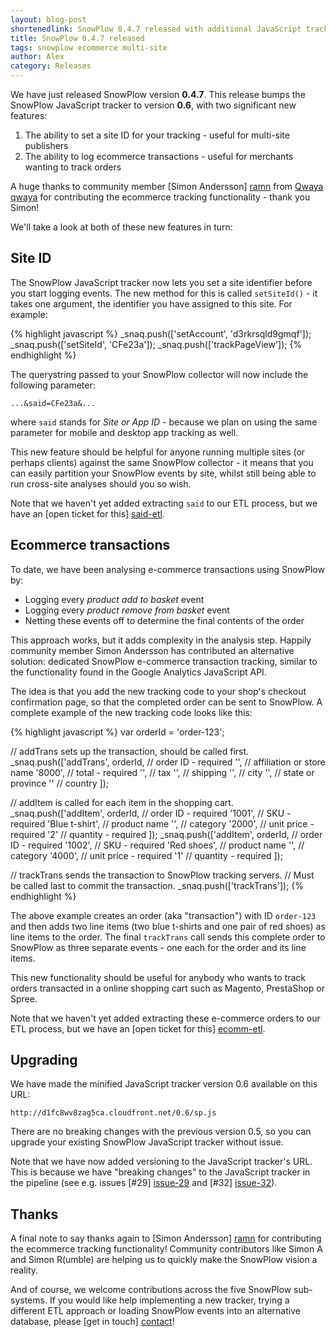 ```yaml
---
layout: blog-post
shortenedlink: SnowPlow 0.4.7 released with additional JavaScript tracking options
title: SnowPlow 0.4.7 released
tags: snowplow ecommerce multi-site
author: Alex
category: Releases
---
```


We have just released SnowPlow version **0.4.7**. This release bumps the SnowPlow JavaScript tracker to version **0.6**, with two significant new features:

1. The ability to set a site ID for your tracking - useful for multi-site publishers
2. The ability to log ecommerce transactions - useful for merchants wanting to track orders

A huge thanks to community member [Simon Andersson] [ramn] from [Qwaya] [qwaya] for contributing the ecommerce tracking functionality - thank you Simon!

We'll take a look at both of these new features in turn:

## Site ID

The SnowPlow JavaScript tracker now lets you set a site identifier before you start logging events. The new method for this is called `setSiteId()` - it takes one argument, the identifier you have assigned to this site. For example:

{% highlight javascript %}
_snaq.push(['setAccount', 'd3rkrsqld9gmqf']);
_snaq.push(['setSiteId', 'CFe23a']);
_snaq.push(['trackPageView']);
{% endhighlight %}

The querystring passed to your SnowPlow collector will now include the following parameter:

    ...&said=CFe23a&...

where `said` stands for _Site or App ID_ - because we plan on using the same parameter for mobile and desktop app tracking as well.
<!--more-->

This new feature should be helpful for anyone running multiple sites (or perhaps clients) against the same SnowPlow collector - it means that you can easily partition your SnowPlow events by site, whilst still being able to run cross-site analyses should you so wish.

Note that we haven't yet added extracting `said` to our ETL process, but we have an [open ticket for this] [said-etl].

## Ecommerce transactions

To date, we have been analysing e-commerce transactions using SnowPlow by:

* Logging every _product add to basket_ event
* Logging every _product remove from basket_ event
* Netting these events off to determine the final contents of the order

This approach works, but it adds complexity in the analysis step. Happily community member Simon Andersson has contributed an alternative solution: dedicated SnowPlow e-commerce transaction tracking, similar to the functionality found in the Google Analytics JavaScript API.

The idea is that you add the new tracking code to your shop's checkout confirmation page, so that the completed order can be sent to SnowPlow. A complete example of the new tracking code looks like this:

{% highlight javascript %}
var orderId = 'order-123';

// addTrans sets up the transaction, should be called first.
_snaq.push(['addTrans',
  orderId,                // order ID - required
  '',                     // affiliation or store name
  '8000',                 // total - required
  '',                     // tax
  '',                     // shipping
  '',                     // city
  '',                     // state or province
  ''                      // country
  ]);

// addItem is called for each item in the shopping cart.
_snaq.push(['addItem',
  orderId,                // order ID - required
  '1001',                 // SKU - required
  'Blue t-shirt',         // product name
  '',                     // category
  '2000',                 // unit price - required
  '2'                     // quantity - required
  ]);
_snaq.push(['addItem',
  orderId,                // order ID - required
  '1002',                 // SKU - required
  'Red shoes',            // product name
  '',                     // category
  '4000',                 // unit price - required
  '1'                     // quantity - required
  ]);

// trackTrans sends the transaction to SnowPlow tracking servers.
// Must be called last to commit the transaction.
_snaq.push(['trackTrans']);
{% endhighlight %}

The above example creates an order (aka "transaction") with ID `order-123` and then adds two line items (two blue t-shirts and one pair of red shoes) as line items to the order. The final `trackTrans` call sends this complete order to SnowPlow as three separate events - one each for the order and its line items.

This new functionality should be useful for anybody who wants to track orders transacted in a online shopping cart such as Magento, PrestaShop or Spree.

Note that we haven't yet added extracting these e-commerce orders to our ETL process, but we have an [open ticket for this] [ecomm-etl].

## Upgrading

We have made the minified JavaScript tracker version 0.6 available on this URL:

    http://d1fc8wv8zag5ca.cloudfront.net/0.6/sp.js

There are no breaking changes with the previous version 0.5, so you can upgrade your existing SnowPlow JavaScript tracker without issue.

Note that we have now added versioning to the JavaScript tracker's URL. This is because we have "breaking changes" to the JavaScript tracker in the pipeline (see e.g. issues [#29] [issue-29] and [#32] [issue-32]).

## Thanks

A final note to say thanks again to [Simon Andersson] [ramn] for contributing the ecommerce tracking functionality! Community contributors like Simon A and Simon R(umble) are helping us to quickly make the SnowPlow vision a reality.

And of course, we welcome contributions across the five SnowPlow sub-systems. If you would like help implementing a new tracker, trying a different ETL approach or loading SnowPlow events into an alternative database, please [get in touch] [contact]!

[ramn]: https://github.com/ramn
[qwaya]: http://www.qwaya.com
[said-etl]: https://github.com/snowplow/snowplow/issues/33
[ecomm-etl]: https://github.com/snowplow/snowplow/issues/34
[issue-29]: https://github.com/snowplow/snowplow/issues/29
[issue-32]: https://github.com/snowplow/snowplow/issues/32
[contact]: mailto:contribute@snowplowanalytics.com